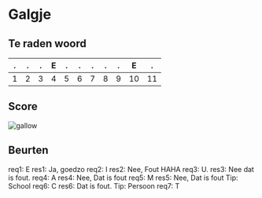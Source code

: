# Galgje

## Te raden woord

|.|.|.|E|.|.|.|.|.|E|.|
|-|-|-|-|-|-|-|-|-|-|-|
|1|2|3|4|5|6|7|8|9|10|11|

## Score
![gallow](./images/6.png)

## Beurten
req1: E
res1: Ja, goedzo
req2: I
res2: Nee, Fout HAHA
req3: U.
res3: Nee dat is fout.
req4: A
res4: Nee, Dat is fout
req5: M
res5: Nee, Dat is fout Tip: School
req6: C
res6: Dat is fout. Tip: Persoon
req7: T